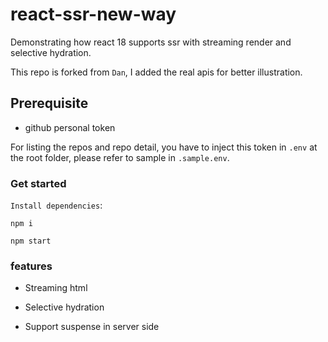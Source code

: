 # react-ssr-new-way

Demonstrating how react 18 supports ssr with streaming render and selective hydration.

This repo is forked from `Dan`, I added the real apis for better illustration.

## Prerequisite

- github personal token

For listing the repos and repo detail, you have to inject this token in `.env` at the root folder, please refer to sample in `.sample.env`.

### Get started

`Install dependencies`:

```
npm i
```

```
npm start
```

### features

- Streaming html

- Selective hydration

- Support suspense in server side